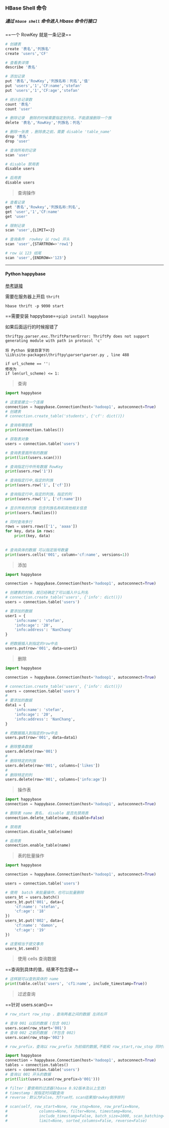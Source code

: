 ### HBase Shell 命令

##### 通过 `hbase shell` 命令进入 Hbase 命令行接口

==一个 RowKey 就是一条记录==

```python
# 创建表
create '表名','列族名'
create 'users','CF'

# 查看表详情
describe '表名'

# 添加记录  
put '表名','RowKey','列族名称：列名','值'
put 'users','1','CF:name','stefan'
put 'users','1','CF:age','stefan'

# 统计总记录数
count '表名'
count 'user'

# 删除记录  删除的时候需要指定到列名，不能直接删除一个族
delete '表名','RowKey','列族名：列名'

# 删除一张表 ，删除表之前，需要 disable 'table_name'
drop '表名'
drop 'user'

# 查询所有的记录
scan 'user'

# disable 禁用表
disable users

# 启用表
disable users
```

> 查询操作

```sh
# 查看记录 
get '表名','Rowkey','列族名称:列名',
get 'user','1','CF:name'
get 'user'

# 限制记录
scan 'user',{LIMIT=>2}

# 查询条件  rowkey 以 row1 开头
scan 'user',{STARTROW=>'row1'}

# row 以 123 结尾
scan 'user',{ENDROW=>'123'}
```



---



#### Python happybase

[参考链接](https://blog.csdn.net/y472360651/article/details/79059457)

需要在服务器上开启 `thrift`

`hbase thrift -p 9090 start`



==需要安装 happybase==`pip3 install happybase`

如果后面运行的时候报错了

`thriftpy.parser.exc.ThriftParserError: ThriftPy does not support generating module with path in protocol 'c'`

```
将 Python 安装目录下的 
\Lib\site-packages\thriftpy\parser\parser.py , line 488  

if url_scheme == '':
修改为
if len(url_scheme) <= 1:

```

> 查询

```python
import happybase

# 这里是建立一个连接
connection = happybase.Connection(host='hadoop1', autoconnect=True)
# 创建表
# connection.create_table('students', {'cf': dict()})

# 查询有哪些表
print(connection.tables())

# 获取表对象
users = connection.table('users')

# 查询表里面所有的数据
print(list(users.scan()))

# 查询指定行中所有数据 RowKey
print(users.row('1'))

# 查询指定行中,指定的列族
print(users.row('1', ['cf']))

# 查询指定行中,指定的列族，指定的列
print(users.row('1', ['cf:name']))

# 显示所有的列族 包含列族名称和其他相关信息
print(users.families())

# 同时查询多行
rows = users.rows(['1', 'aaaa'])
for key, data in rows:
    print(key, data)
    
    
# 查询具体的数据 可以指定版号数量
print(users.cells('001', column='cf:name', versions=1))
```

> 添加

```python
import happybase

connection = happybase.Connection(host='hadoop1', autoconnect=True)

# 创建表的时候，就已经确定了可以插入什么列名
# connection.create_table('users', {'info': dict()})
users = connection.table('users')

# 要添加的数据
user1 = {
    'info:name': 'stefan',
    'info:age': '20',
    'info:address': 'NanChang'
}

# 把数据插入到指定的row中去
users.put(row='001', data=user1)
```

> 删除

```python
import happybase

connection = happybase.Connection(host='hadoop1', autoconnect=True)

# connection.create_table('users', {'info': dict()})
users = connection.table('users')
#
# 要添加的数据
data1 = {
    'info:name': 'stefan',
    'info:age': '20',
    'info:address': 'NanChang',
}

# 把数据插入到指定的row中去
users.put(row='001', data=data1)

# 删除整条数据
users.delete(row='001')
#
# 删除特定的列族
users.delete(row='001', columns=['likes'])
#
# 删除特定的列
users.delete(row='001', columns=['info:age'])

```

> 操作表

```python
import happybase
connection = happybase.Connection(host='hadoop1', autoconnect=True)

# 删除表 name 表名， disable 是否先禁用表
connection.delete_table(name, disable=False)

# 禁用表
connection.disable_table(name)

# 启用表
connection.enable_table(name)
```

> 表的批量操作

```python
import happybase

connection = happybase.Connection(host='hadoop1', autoconnect=True)

users = connection.table('users')

# 使用  batch 来批量操作，也可以批量删除
users_bt = users.batch()
users_bt.put('001', data={
    'cf:name': 'stefan',
    'cf:age': '18'
})
users_bt.put('002', data={
    'cf:name': 'damon',
    'cf:age': '19'
})

# 这里相当于提交事务
users_bt.send()
```

>  使用 cells 查询数据

==查询到具体的值，结果不包含键==

```python
# 这样就可以查到具体的 name
print(table.cells('users', 'cf1:name', include_timestamp=True))
```

> 过滤查询

==针对 users.scan()==

```python
# row_start row_stop ，查询两者之间的数据 左闭右开

# 查询 001 以后的数据 (包含 001)
users.scan(row_start='001')
# 查询 002 之前的数据 （不包含 002)
users.scan(row_stop='002')
```

```python
# row_prefix，查询以 row_prefix 为前缀的数据,不能和 row_start,row_stop 同时使用

import happybase
connection = happybase.Connection(host='hadoop1', autoconnect=True)
tables = connection.tables()
users = connection.table('users')
# 查询以 001 开头的数据
print(list(users.scan(row_prefix=b'001')))
```

```python
# filter：要使用的过滤器(hbase 0.92版本及以上生效)
# timestamp：按指定时间戳查询
# reverse：默认为False。为True时，scan结果按rowkey倒序排列

# scan(self, row_start=None, row_stop=None, row_prefix=None,
#              columns=None, filter=None, timestamp=None,
#              include_timestamp=False, batch_size=1000, scan_batching=None,
#              limit=None, sorted_columns=False, reverse=False)
```

